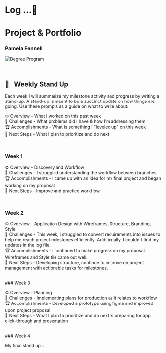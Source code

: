 
# Log ...🚀 



# Project & Portfolio
### Pamela Fennell 


![Degree Program](https://img.shields.io/badge/degree-web%20development-blue.svg)&nbsp; 

<br>


## 📢 &nbsp; Weekly Stand Up

Each week I will summarize my milestone activity and progress by writing a stand-up. A stand-up is meant to be a succinct update on how things are going. Use these prompts as a guide on what to write about:

⚙️ Overview - What I worked on this past week
<br>
🌵 Challenges - What problems did I have & how I'm addressing them
<br>
🏆 Accomplishments - What is something I "leveled up" on this week
<br>
🔮 Next Steps - What I plan to prioritize and do next

<br>

### Week 1

⚙️ Overview - Discovery and Workflow
<br>
🌵 Challenges - I struggled understanding the workflow between branches 
<br>
🏆 Accomplishments - I came up with an idea for my final project and began working on my proposal
<br>
🔮 Next Steps - Improve and practice workflow.

<br>

### Week 2

⚙️ Overview - Application Design with Wireframes, Structure, Branding, Style
<br>
🌵 Challenges - This week, I struggled to convert requirements into issues to help me reach project milestones efficiently. Additionally, I couldn't find my updates in the log file. 
<br>
🏆 Accomplishments - I continued to make progress on my proposal. Wireframes and Style tile came out well.
<br>
🔮 Next Steps - Developing structure, continue to improve on project management with actionable tasks for milestones.

<br>
### Week 3

⚙️ Overview - Planning
<br>
🌵 Challenges - Implementing plans for production as it relates to workflow
<br>
🏆 Accomplishments - Developed a prototype using figma and improved upon project proposal
<br>
🔮 Next Steps - What I plan to prioritize and do next is preparing for app click-through and presentation

<br>
### Week 4

My final stand up ...

<br>




